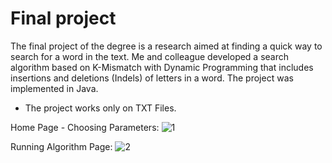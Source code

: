 # Final project

The final project of the degree is a research aimed at finding a quick way to search for a word in the text. Me and colleague developed a search algorithm based on K-Mismatch with Dynamic Programming that includes insertions and deletions (Indels) of letters in a word. The project was implemented in Java.

* The project works only on TXT Files.

Home Page - Choosing Parameters:
![1](https://user-images.githubusercontent.com/26526551/59968598-aa5c4800-9544-11e9-91eb-906981c04868.JPG)

Running Algorithm Page:
![2](https://user-images.githubusercontent.com/26526551/59968610-f4452e00-9544-11e9-9243-cd3521b44a89.JPG)
